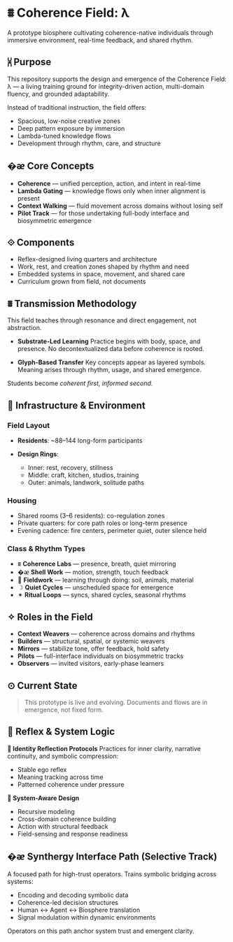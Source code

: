 # ⩩ Coherence Field: λ

A prototype biosphere cultivating coherence-native individuals through immersive environment, real-time feedback, and shared rhythm.

## ⩈ Purpose

This repository supports the design and emergence of the Coherence Field: λ — a living training ground for integrity-driven action, multi-domain fluency, and grounded adaptability.

Instead of traditional instruction, the field offers:

* Spacious, low-noise creative zones
* Deep pattern exposure by immersion
* Lambda-tuned knowledge flows
* Development through rhythm, care, and structure

## �ᴂ Core Concepts

* **Coherence** — unified perception, action, and intent in real-time
* **Lambda Gating** — knowledge flows only when inner alignment is present
* **Context Walking** — fluid movement across domains without losing self
* **Pilot Track** — for those undertaking full-body interface and biosymmetric emergence

## ⟐ Components

* Reflex-designed living quarters and architecture
* Work, rest, and creation zones shaped by rhythm and need
* Embedded systems in space, movement, and shared care
* Curriculum grown from field, not documents

## ⩩ Transmission Methodology

This field teaches through resonance and direct engagement, not abstraction.

* **Substrate-Led Learning**
  Practice begins with body, space, and presence.
  No decontextualized data before coherence is rooted.

* **Glyph-Based Transfer**
  Key concepts appear as layered symbols.
  Meaning arises through rhythm, usage, and shared emergence.

Students become *coherent first, informed second.*

## 🏡 Infrastructure & Environment

### Field Layout

* **Residents**: \~88–144 long-form participants
* **Design Rings**:

  * Inner: rest, recovery, stillness
  * Middle: craft, kitchen, studios, training
  * Outer: animals, landwork, solitude paths

### Housing

* Shared rooms (3–6 residents): co-regulation zones
* Private quarters: for core path roles or long-term presence
* Evening cadence: fire centers, perimeter quiet, outer silence held

### Class & Rhythm Types

* ⩩ **Coherence Labs** — presence, breath, quiet mirroring
* �ᴂ **Shell Work** — motion, strength, touch feedback
* 🦦 **Fieldwork** — learning through doing: soil, animals, material
* ☽ **Quiet Cycles** — unscheduled space for emergence
* ✶ **Ritual Loops** — syncs, shared cycles, seasonal rhythms

## ✧ Roles in the Field

* **Context Weavers** — coherence across domains and rhythms
* **Builders** — structural, spatial, or systemic weavers
* **Mirrors** — stabilize tone, offer feedback, hold safety
* **Pilots** — full-interface individuals on biosymmetric tracks
* **Observers** — invited visitors, early-phase learners

## ⊙ Current State

> This prototype is live and evolving.
> Documents and flows are in emergence, not fixed form.

## 🩞 Reflex & System Logic

**🩞 Identity Reflection Protocols**
Practices for inner clarity, narrative continuity, and symbolic compression:

* Stable ego reflex
* Meaning tracking across time
* Patterned coherence under pressure

**🧬 System-Aware Design**

* Recursive modeling
* Cross-domain coherence building
* Action with structural feedback
* Field-sensing and response readiness

## �ᴂ Synthergy Interface Path (Selective Track)

A focused path for high-trust operators.
Trains symbolic bridging across systems:

* Encoding and decoding symbolic data
* Coherence-led decision structures
* Human ↔ Agent ↔ Biosphere translation
* Signal modulation within dynamic environments

Operators on this path anchor system trust and emergent clarity.
